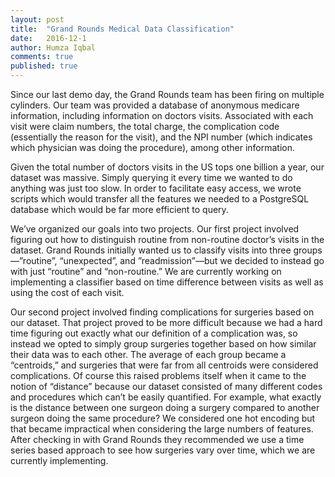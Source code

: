 ```yaml
---
layout: post
title:  "Grand Rounds Medical Data Classification"
date:   2016-12-1
author: Humza Iqbal
comments: true
published: true
---
```


Since our last demo day, the Grand Rounds team has been firing on multiple cylinders. Our team was provided a database of anonymous medicare information, including information on doctors visits. Associated with each visit were claim numbers, the total charge, the complication code (essentially the reason for the visit), and the NPI number (which indicates which physician was doing the procedure), among other information.

<!-- break -->

Given the total number of doctors visits in the US tops one billion a year, our dataset was massive. Simply querying it every time we wanted to do anything was just too slow. In order to facilitate easy access, we wrote scripts which would transfer all the features we needed to a PostgreSQL database which would be far more efficient to query. 

We’ve organized our goals into two projects. Our first project involved figuring out how to distinguish routine from non-routine doctor’s visits in the dataset. Grand Rounds initially wanted us to classify visits into three groups—”routine”, “unexpected”, and ”readmission”—but we decided to instead go with just “routine” and “non-routine.” We are currently working on implementing a classifier based on time difference between visits as well as using the cost of each visit. 

Our second project involved finding complications for surgeries based on our dataset. That project proved to be more difficult because we had a hard time figuring out exactly what our definition of a complication was, so instead we opted to simply group surgeries together based on how similar their data was to each other. The average of each group became a “centroids,” and surgeries that were far from all centroids were considered complications. Of course this raised problems itself when it came to the notion of “distance” because our dataset consisted of many different codes and procedures which can’t be easily quantified. For example, what exactly is the distance between one surgeon doing a surgery compared to another surgeon doing the same procedure? We considered one hot encoding but that became impractical when considering the large numbers of features. After checking in with Grand Rounds they recommended we use a time series based approach to see how surgeries vary over time, which we are currently implementing.



